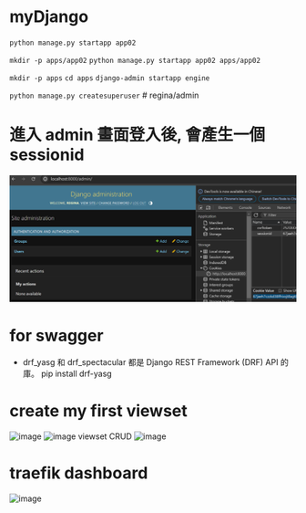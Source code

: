 # myDjango

`python manage.py startapp app02`

`mkdir -p apps/app02`
`python manage.py startapp app02 apps/app02`

`mkdir -p apps`
`cd apps`
`django-admin startapp engine`

`python manage.py createsuperuser` # regina/admin
# 進入 admin 畫面登入後, 會產生一個 sessionid
![alt text](sessionid.png)

# for swagger
- drf_yasg 和 drf_spectacular 都是 Django REST Framework (DRF) API 的庫。
pip install drf-yasg

# create my first viewset
![image](https://github.com/weilingpan/myDjango/assets/42767268/ac55a175-bda2-46e0-831d-01d80f712ffa)
![image](https://github.com/weilingpan/myDjango/assets/42767268/50b5674e-03d3-4d93-82ca-6db9232e2f62)
viewset CRUD
![image](https://github.com/weilingpan/myDjango/assets/42767268/a567cebe-07c3-4fbe-b328-2aba0fd3f378)

# traefik dashboard
![image](https://github.com/user-attachments/assets/08d7d3e8-afbc-484a-b737-26a4b75a77fe)
